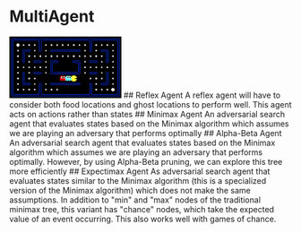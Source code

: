 # MultiAgent
<img src="multiagent/imgs/pacman_multi_agent.png" alt="MA" width="200px"/>
## Reflex Agent
A reflex agent will have to consider both food locations and ghost locations
to perform well. This agent acts on actions rather than states
## Minimax Agent
An adversarial search agent that evaluates states based on the Minimax algorithm
which assumes we are playing an adversary that performs optimally
## Alpha-Beta Agent
An adversarial search agent that evaluates states based on the Minimax algorithm
which assumes we are playing an adversary that performs optimally. However, by
using Alpha-Beta pruning, we can explore this tree more efficiently
## Expectimax Agent
As adversarial search agent that evaluates states similar to the Minimax
algorithm (this is a specialized version of the Minimax algorithm) which does
not make the same assumptions. In addition to "min" and "max" nodes of the
traditional minimax tree, this variant has "chance" nodes, which take the
expected value of an event occurring. This also works well with games of chance.
